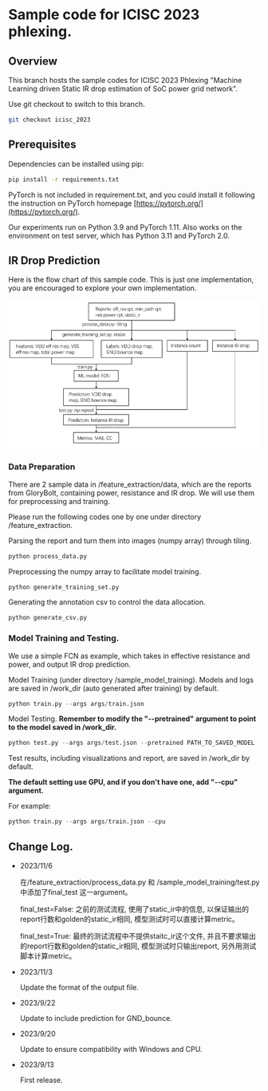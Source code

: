 # Sample code for ICISC 2023 phlexing.

## Overview

This branch hosts the sample codes for ICISC 2023 Phlexing "Machine Learning driven Static IR drop estimation of SoC power grid network".

Use git checkout to switch to this branch.

```sh
git checkout icisc_2023
```


## Prerequisites

Dependencies can be installed using pip:

```sh
pip install -r requirements.txt
```

PyTorch is not included in requirement.txt, and you could install it following the instruction on PyTorch homepage [https://pytorch.org/](https://pytorch.org/).

Our experiments run on Python 3.9 and PyTorch 1.11. Also works on the environment on test server, which has Python 3.11 and PyTorch 2.0.

## IR Drop Prediction

Here is the flow chart of this sample code. This is just one implementation, you are encouraged to explore your own implementation.

<p align="center">
  <img src="flow.png" height=300>
</p>

### Data Preparation

There are 2 sample data in /feature_extraction/data, which are the reports from GloryBolt, containing power, resistance and IR drop. We will use them for preprocessing and training.

Please run the following codes one by one under directory /feature_extraction.

Parsing the report and turn them into images (numpy array) through tiling.

```python
python process_data.py
```

Preprocessing the numpy array to facilitate model training.

```python
python generate_training_set.py
```

Generating the annotation csv to control the data allocation.

```python
python generate_csv.py
```

### Model Training and Testing.

We use a simple FCN as example, which takes in effective resistance and power, and output IR drop prediction.

Model Training (under directory /sample_model_training). Models and logs are saved in /work_dir (auto generated after training) by default.

```python
python train.py --args args/train.json
```

Model Testing. **Remember to modify the "--pretrained" argument to point to the model saved in /work_dir.**

```python
python test.py --args args/test.json --pretrained PATH_TO_SAVED_MODEL
```

Test results, including visualizations and report, are saved in /work_dir by default.


**The default setting use GPU, and if you don't have one, add "--cpu" argument.**

For example:
```python
python train.py --args args/train.json --cpu
```

## Change Log.
- 2023/11/6

  在/feature_extraction/process_data.py 和 /sample_model_training/test.py 中添加了final_test 这一argument。

  final_test=False:
  之前的测试流程, 使用了static_ir中的信息, 以保证输出的report行数和golden的static_ir相同, 模型测试时可以直接计算metric。
        
  final_test=True:
  最终的测试流程中不提供staitc_ir这个文件, 并且不要求输出的report行数和golden的static_ir相同, 模型测试时只输出report, 另外用测试脚本计算metric。

- 2023/11/3

  Update the format of the output file.

- 2023/9/22

  Update to include prediction for GND_bounce. 

- 2023/9/20

  Update to ensure compatibility with Windows and CPU.

- 2023/9/13

  First release.
  

